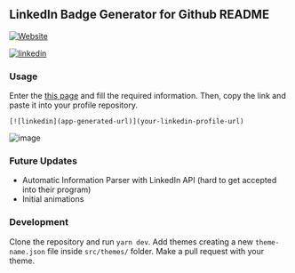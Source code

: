 ## LinkedIn Badge Generator for Github README


[![Website](https://img.shields.io/website?label=Linkedin%20Badge%20Generator&style=for-the-badge&url=https%3A%2F%2Flinkedin-github.herokuapp.com%2F)](https://linkedin-github.herokuapp.com/)

[![linkedin](https://linkedin-github.herokuapp.com/api/render/asd/asd/asd/asd/asd/https%3A%2F%2Favatars.githubusercontent.com%2Fu%2F74751751%3Fs%3D120%26v%3D4/ads/asd)](https://google.com)

### Usage
Enter the [this page](https://linkedin-github.herokuapp.com/) and fill the required information. Then, copy the link and paste it into your profile repository.

```
[![linkedin](app-generated-url)](your-linkedin-profile-url)
```
![image](https://user-images.githubusercontent.com/74751751/145731472-d2f4ca91-4915-4221-9c93-4e4cd55bd5ba.png)

### Future Updates
- Automatic Information Parser with LinkedIn API (hard to get accepted into their program)
- Initial animations

### Development
Clone the repository and run `yarn dev`. 
Add themes creating a new `theme-name.json` file inside `src/themes/` folder. Make a pull request with your theme.
